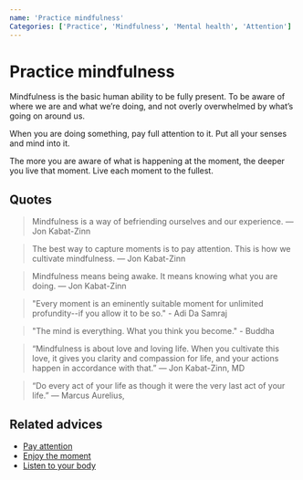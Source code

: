 ```yaml
---
name: 'Practice mindfulness'
Categories: ['Practice', 'Mindfulness', 'Mental health', 'Attention']
---
```

# Practice mindfulness

Mindfulness is the basic human ability to be fully present. To be aware of where we are and what we’re doing, and not overly overwhelmed by what’s going on around us.

When you are doing something, pay full attention to it. Put all your senses and mind into it.

The more you are aware of what is happening at the moment, the deeper you live that moment. Live each moment to the fullest.

## Quotes

> Mindfulness is a way of befriending ourselves and our experience. ― Jon Kabat-Zinn

> The best way to capture moments is to pay attention. This is how we cultivate mindfulness. ― Jon Kabat-Zinn

> Mindfulness means being awake. It means knowing what you are doing. ― Jon Kabat-Zinn

> "Every moment is an eminently suitable moment for unlimited profundity--if you allow it to be so." - Adi Da Samraj

> "The mind is everything. What you think you become." - Buddha

> “Mindfulness is about love and loving life. When you cultivate this love, it gives you clarity and compassion for life, and your actions happen in accordance with that.” — Jon Kabat-Zinn, MD

> “Do every act of your life as though it were the very last act of your life.” ― Marcus Aurelius,

## Related advices

- [Pay attention](../Pay%20attention/index.md) 
- [Enjoy the moment](../Enjoy%20the%20moment/index.md)
- [Listen to your body](../Listen%20to%20your%20body/index.md)